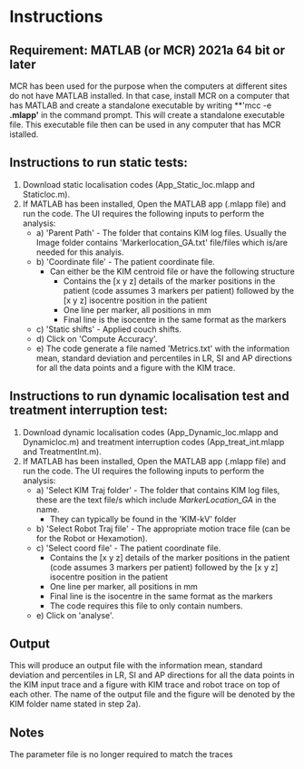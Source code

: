 # Instructions

## Requirement: MATLAB (or MCR) 2021a 64 bit or later 
MCR has been used for the purpose when the computers at different sites do not have MATLAB installed. In that case, install MCR on a computer that has MATLAB and create a standalone executable by writing **'mcc -e **.mlapp'** in the command prompt. This will create a standalone executable file. This executable file then can be used in any computer that has MCR istalled.  

## Instructions to run static tests: 
1. Download static localisation codes (App_Static_loc.mlapp and Staticloc.m).
2. If MATLAB has been installed, Open the MATLAB app (.mlapp file) and run the code. The UI requires the following inputs to perform the analysis:  
   * a) 'Parent Path' - The folder that contains KIM log files. Usually the Image folder contains 'Markerlocation_GA.txt' file/files which is/are needed for this analyis.
   * b) 'Coordinate file' - The patient coordinate file.  
      * Can either be the KIM centroid file or have the following structure
         * Contains the [x y z] details of the marker positions in the patient (code assumes 3 markers per patient) followed by the [x y z] isocentre position in the patient
         * One line per marker, all positions in mm  
         * Final line is the isocentre in the same format as the markers  
   * c) 'Static shifts' - Applied couch shifts. 
   * d) Click on 'Compute Accuracy'. 
   * e) The code generate a file named 'Metrics.txt' with the information mean, standard deviation and percentiles in LR, SI and AP directions for all the data points and a figure with the KIM trace. 

## Instructions to run dynamic localisation test and treatment interruption test: 
1. Download dynamic localisation codes (App_Dynamic_loc.mlapp and Dynamicloc.m) and treatment interruption codes (App_treat_int.mlapp and TreatmentInt.m).
2. If MATLAB has been installed, Open the MATLAB app (.mlapp file) and run the code. The UI requires the following inputs to perform the analysis:  
   * a) 'Select KIM Traj folder' - The folder that contains KIM log files, these are the text file/s which include *MarkerLocation_GA* in the name. 
      * They can typically be found in the 'KIM-kV' folder
   * b) 'Select Robot Traj file' - The appropriate motion trace file (can be for the Robot or Hexamotion).  
   * c) 'Select coord file' - The patient coordinate file.  
      * Contains the [x y z] details of the marker positions in the patient (code assumes 3 markers per patient) followed by the [x y z] isocentre position in the patient
      * One line per marker, all positions in mm  
      * Final line is the isocentre in the same format as the markers  
      * The code requires this file to only contain numbers.    
   * e) Click on 'analyse'.
 
## Output
This will produce an output file with the information mean, standard deviation and percentiles in LR, SI and AP directions for all the data points in the KIM input trace and a figure with KIM trace and robot trace on top of each other. The name of the output file and the figure will be denoted by the KIM folder name stated in step 2a).  

## Notes
The parameter file is no longer required to match the traces